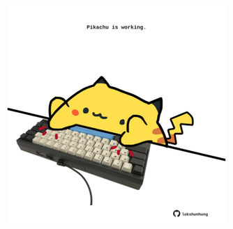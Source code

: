 <!-- built at 03/08/2021, 12:02:44 UTC -->
<p align="center">
  <img width="500" height="500" src="./ReadmeImage.svg">
</p>
